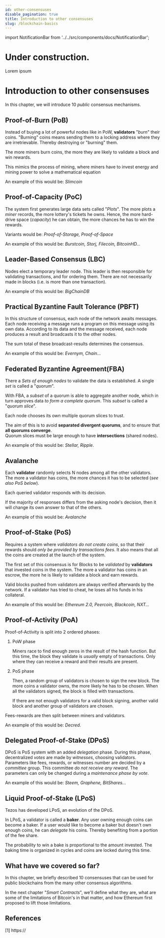 ```yaml
---
id: other-consensuses
disable_pagination: true
title: Introduction to other consensuses
slug: /blockchain-basics
---
```


import NotificationBar from '../../src/components/docs/NotificationBar';

<h1 className="p">Under construction.</h1>

<NotificationBar>
  <p>
    Lorem ipsum
  </p>
</NotificationBar>

# Introduction to other consensuses
In this chapter, we will introduce 10 *public* consensus mechanisms.

## Proof-of-Burn (PoB)
Instead of buying a lot of powerful nodes like in PoW, **validators** "*burn*" their coins. "Burning" coins means sending them to a locking address where they are irretrievable. Thereby destroying or "burning" them.

The more miners burn coins, the more they are likely to validate a block and win rewards.

This mimics the process of mining, where miners have to invest energy and mining power to solve a mathematical equation

An example of this would be: *Slimcoin*

## Proof-of-Capacity (PoC)
The system first generates large data sets called "*Plots*". The more plots a *miner* records, the more lottery's tickets he owns. Hence, the more hard-drive space (*capacity*) he can obtain, the more chances he has to win the rewards.

Variants would be: *Proof-of-Storage, Proof-of-Space*

An example of this would be: *Burstcoin, Storj, Filecoin, BitcoinHD...*

## Leader-Based Consensus (LBC)
Nodes elect a temporary leader node. This leader is then responsible for validating transactions, and for ordering them. There are not necessarily made in blocks (i.e. is more than one transaction).

An example of this would be: *BigChainDB*

## Practical Byzantine Fault Tolerance (PBFT)
In this structure of consensus, each node of the network awaits messages. Each node receiving a message runs a program on this message using its own data. According to its data and the message received, each node produces a result and broadcasts it to the other nodes.

The sum total of these broadcast-results determines the consensus.

An example of this would be: *Evernym, Chain...*

## Federated​ ​Byzantine​ ​Agreement​ ​(FBA)
There a *Sets of enough nodes* to validate the data is established. A single *set* is called a "*quorum*".

With FBA, a *subset* of a quorum is able to aggregate another node, which in turn approves data *to form a complete quorum*. This *subset* is called a "*quorum slice*".

Each node chooses its own multiple quorum slices to trust.

The aim of this is to avoid **separated divergent quorums**, and to ensure that **all quorums converge**.  
Quorum slices must be large enough to have **intersections** (shared nodes).

An example of this would be: *Stellar, Ripple*.

## Avalanche
Each **validator** randomly selects N nodes among all the other validators. The more a validator has coins, the more chances it has to be selected (*see also PoS below*).

Each queried validator responds with its decision.

If the majority of responses differs from the asking node's decision, then it will change its own answer to that of the others.

An example of this would be: *Avalanche*

## Proof-of-Stake (PoS)
Requires a system where _validators_  *do not create coins*, so that their rewards should *only be provided by transactions fees*. It also means that all the coins are created at the launch of the system.

The first set of this consensus is for Blocks to be  *validated* by **validators** that invested coins in the system. The more a validator has coins in an escrow, the more he is likely to validate a block and earn rewards.

Valid blocks pushed from validators are always verified afterwards by the network. If a validator has tried to cheat, he loses all his funds in his collateral.

An example of this would be: *Ethereum 2.0, Peercoin, Blackcoin, NXT...*

## Proof-of-Activity (PoA)
Proof-of-Activity is split into 2 ordered phases:
1. PoW phase

    Miners race to find enough zeros in the result of the hash function. But this time, the block they validate is _usually_ empty of transactions. Only where they can receive a reward and their results are present.

2. PoS phase

    Then, a random group of validators is chosen to sign the new block. The more coins a validator owns, the more likely he has to be chosen. When all the validators signed, the block is filled with transactions.

    If there are not enough validators for a valid block signing, another valid block and another group of validators are chosen.

Fees-rewards are then split between miners and validators.

An example of this would be: *Decred*.

## Delegated Proof-of-Stake (DPoS)
DPoS is PoS system with an added *delegation* phase. During this phase, decentralized *votes* are made by *witnesses*, choosing validators. Parameters like fees, rewards, or witnesses number are decided by a *committee* group. This committee *do not receive any reward*. The parameters can only be changed during a *maintenance phase by vote*.

An example of this would be: *Steem, Graphene, BitShares...*

## Liquid Proof-of-Stake (LPoS)
Tezos has developed LPoS, an evolution of the DPoS.

In LPoS, a validator is called a **baker**. Any user owning enough coins can become a baker. If a user would like to become a baker but doesn't own enough coins, he can _delegate_ his coins. Thereby benefiting from a portion of the fee share.

The probability to win a bake is proportional to the amount invested. The baking time is organized in cycles and coins are locked during this time.

## What have we covered so far?
In this chapter, we briefly described 10 consensuses that can be used for public blockchains from the many other consensus algorithms.

In the next chapter "_Smart Contracts_", we'll define what they are, what are some of the limitations of Bitcoin's in that matter, and how Ethereum first proposed to lift those limitations.

## References
[1] https://

